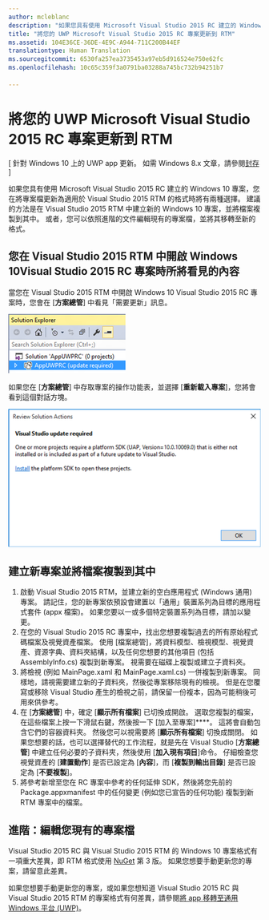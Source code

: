 ```yaml
---
author: mcleblanc
description: "如果您具有使用 Microsoft Visual Studio 2015 RC 建立的 Windows 10 專案，您在將專案檔更新為適用於 Visual Studio 2015 RTM 的格式時將有兩種選擇。"
title: "將您的 UWP Microsoft Visual Studio 2015 RC 專案更新到 RTM"
ms.assetid: 104E36CE-36DE-4E9C-A944-711C200B44EF
translationtype: Human Translation
ms.sourcegitcommit: 6530fa257ea3735453a97eb5d916524e750e62fc
ms.openlocfilehash: 10c65c359f3a0791ba03288a745bc732b94251b7

---
```


# 將您的 UWP Microsoft Visual Studio 2015 RC 專案更新到 RTM

\[ 針對 Windows 10 上的 UWP app 更新。 如需 Windows 8.x 文章，請參閱[封存](http://go.microsoft.com/fwlink/p/?linkid=619132) \]

如果您具有使用 Microsoft Visual Studio 2015 RC 建立的 Windows 10 專案，您在將專案檔更新為適用於 Visual Studio 2015 RTM 的格式時將有兩種選擇。 建議的方法是在 Visual Studio 2015 RTM 中建立新的 Windows 10 專案，並將檔案複製到其中。 或者，您可以依照進階的文件編輯現有的專案檔，並將其移轉至新的格式。

## 您在 Visual Studio 2015 RTM 中開啟 Windows 10Visual Studio 2015 RC 專案時所將看見的內容

當您在 Visual Studio 2015 RTM 中開啟 Windows 10 Visual Studio 2015 RC 專案時，您會在 [**方案總管**] 中看見「需要更新」訊息。

![需要更新](images/vsrc-to-rtm/solution-explorer.png)

如果您在 [**方案總管**] 中存取專案的操作功能表，並選擇 [**重新載入專案**]，您將會看到這個對話方塊。

![需要 Visual Studio 更新](images/vsrc-to-rtm/reload-project.png)

## 建立新專案並將檔案複製到其中

1.  啟動 Visual Studio 2015 RTM，並建立新的空白應用程式 (Windows 通用) 專案。 請記住，您的新專案依預設會建置以「通用」裝置系列為目標的應用程式套件 (appx 檔案)。 如果您要以一或多個特定裝置系列為目標，請加以變更。
2.  在您的 Visual Studio 2015 RC 專案中，找出您想要複製過去的所有原始程式碼檔案及視覺資產檔案。 使用 [檔案總管]，將資料模型、檢視模型、視覺資產、資源字典、資料夾結構，以及任何您想要的其他項目 (包括 AssemblyInfo.cs) 複製到新專案。 視需要在磁碟上複製或建立子資料夾。
3.  將檢視 (例如 MainPage.xaml 和 MainPage.xaml.cs) 一併複製到新專案。 同樣地，請視需要建立新的子資料夾，然後從專案移除現有的檢視。 但是在您覆寫或移除 Visual Studio 產生的檢視之前，請保留一份複本，因為可能稍後可用來供參考。
4.  在 [**方案總管**] 中，確定 [**顯示所有檔案**] 已切換成開啟。 選取您複製的檔案，在這些檔案上按一下滑鼠右鍵，然後按一下 [加入至專案]****。 這將會自動包含它們的容器資料夾。 然後您可以視需要將 [**顯示所有檔案**] 切換成關閉。 如果您想要的話，也可以選擇替代的工作流程，就是先在 Visual Studio [**方案總管**] 中建立任何必要的子資料夾，然後使用 [**加入現有項目**]命令。 仔細檢查您視覺資產的 [**建置動作**] 是否已設定為 [**內容**]，而 [**複製到輸出目錄**] 是否已設定為 [**不要複製**]。
5.  將參考新增至您在 RC 專案中參考的任何延伸 SDK，然後將您先前的 Package.appxmanifest 中的任何變更 (例如您已宣告的任何功能) 複製到新 RTM 專案中的檔案。

## 進階：編輯您現有的專案檔

Visual Studio 2015 RC 與 Visual Studio 2015 RTM 的 Windows 10 專案格式有一項重大差異，即 RTM 格式使用 [NuGet](http://docs.nuget.org/) 第 3 版。 如果您想要手動更新您的專案，請留意此差異。

如果您想要手動更新您的專案，或如果您想知道 Visual Studio 2015 RC 與 Visual Studio 2015 RTM 的專案格式有何差異，請參閱[將 app 移轉至通用 Windows 平台 (UWP)](http://msdn.microsoft.com/library/mt148501.aspx)。




<!--HONumber=Aug16_HO3-->


